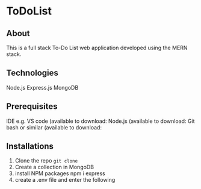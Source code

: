 # ToDoList

## About
This is a full stack To-Do List web application developed using the MERN stack. 

## Technologies
Node.js
Express.js
MongoDB

## Prerequisites
IDE e.g. VS code (available to download:
Node.js (available to download:
Git bash or similar (available to download:

## Installations
1. Clone the repo
  `git clone`
3. Create a collection in MongoDB
4. install NPM packages
   npm i express
5. create a .env file and enter the following


